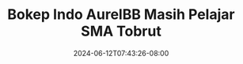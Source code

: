 --- 
title: "Bokep Indo AurelBB Masih Pelajar SMA Tobrut"
description: "video  video bokep Bokep Indo AurelBB Masih Pelajar SMA Tobrut yandex   baru"
date: 2024-06-12T07:43:26-08:00
file_code: "4owbsdn5xvqi"
draft: false
cover: "a039abssscirsvrc.jpg"
tags: ["Bokep", "Indo", "AurelBB", "Masih", "Pelajar", "SMA", "Tobrut", "bokep-indo", "bokep-viral", "bokep-ig"]
length: 84
fld_id: "1482980"
foldername: "Aurelbb update"
categories: ["Aurelbb update"]
views: 1
---
